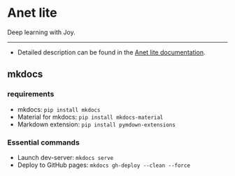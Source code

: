 # Anet lite
Deep learning with Joy.

---

- Detailed description can be found in the [Anet lite documentation](ToBeAdded).


## mkdocs

### requirements

* mkdocs: `pip install mkdocs`
* Material for mkdocs: `pip install mkdocs-material`
* Markdown extension: `pip install pymdown-extensions`

### Essential commands
* Launch dev-server: `mkdocs serve`
* Deploy to GitHub pages: `mkdocs gh-deploy --clean --force`

